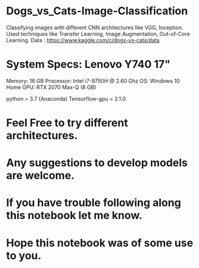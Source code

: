 # Dogs_vs_Cats-Image-Classification
Classifying images with different CNN architectures like VGG, Inception. 
Used techniques like Transfer Learning, Image Augmentation, Out-of-Core Learning. 
Data : https://www.kaggle.com/c/dogs-vs-cats/data

# System Specs: Lenovo Y740 17"
Memory: 16 GB
Processor: Intel i7-9750H @ 2.60 Ghz
OS: Windows 10 Home
GPU: RTX 2070 Max-Q (8 GB)

python = 3.7 (Anaconda)
Tensorflow-gpu = 2.1.0

# Feel Free to try different architectures.
# Any suggestions to develop models are welcome.
# If you have trouble following along this notebook let me know.
# Hope this notebook was of some use to you. 
